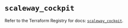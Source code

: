 # `scaleway_cockpit`

Refer to the Terraform Registry for docs: [`scaleway_cockpit`](https://registry.terraform.io/providers/scaleway/scaleway/2.57.0/docs/resources/cockpit).
